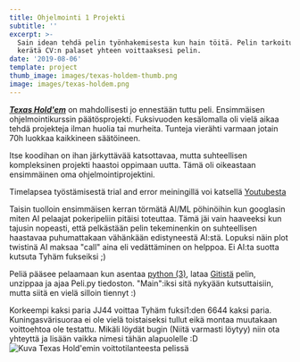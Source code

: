 ```yaml
---
title: Ohjelmointi 1 Projekti
subtitle: ''
excerpt: >-
  Sain idean tehdä pelin työnhakemisesta kun hain töitä. Pelin tarkoitus on
  kerätä CV:n palaset yhteen voittaaksesi pelin.
date: '2019-08-06'
template: project
thumb_image: images/texas-holdem-thumb.png
image: images/texas-holdem.png
---
```

[***Texas Hold'em***](https://fi.wikipedia.org/wiki/Texas_hold_%E2%80%99em) on mahdollisesti jo ennestään tuttu peli. Ensimmäisen ohjelmointikurssin päätösprojekti. Fuksivuoden kesälomalla oli vielä aikaa tehdä projekteja ilman huolia tai murheita. Tunteja vierähti varmaan jotain 70h luokkaa kaikkineen säätöineen.

Itse koodihan on ihan järkyttävää katsottavaa, mutta suhteellisen kompleksinen projekti haastoi oppimaan uutta. Tämä oli oikeastaan ensimmäinen oma ohjelmointiprojektini.

Timelapsea työstämisestä trial and error meiningillä voi katsellä [Youtubesta](https://youtu.be/K8-x8mP1ln8)

Taisin tuolloin ensimmäisen kerran törmätä AI/ML pöhinöihin kun googlasin miten AI pelaajat pokeripeliin pitäisi toteuttaa. Tämä jäi vain haaveeksi kun tajusin nopeasti, että pelkästään pelin tekeminenkin on suhteellisen haastavaa puhumattakaan vähänkään edistyneestä AI:stä. Lopuksi näin plot twistinä AI maksaa "call" aina eli vedättäminen on helppoa. Ei AI:ta suotta kutsuta Tyhäm fukseiksi ;)

Peliä pääsee pelaamaan kun asentaa [python (3)](https://www.python.org/), lataa [Gitistä](https://github.com/Temez1/ohj3-projekti) pelin, unzippaa ja ajaa Peli.py tiedoston. "Main":iksi sitä nykyään kutsuttaisiin, mutta siitä en vielä silloin tiennyt :)

Korkeempi kaksi paria JJ44 voittaa Tyhäm fuksi1:den 6644 kaksi paria. Kuningasvärisuoraa ei ole vielä toistaiseksi tullut eikä montaa muutakaan voittoehtoa ole testattu. Mikäli löydät bugin (Niitä varmasti löytyy) niin ota yhteyttä ja lisään vaikka nimesi tähän alapuolelle :D
![Kuva Texas Hold'emin voittotilanteesta pelissä](/images/texas-holdem-voitto.png)